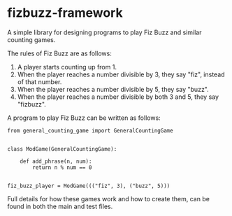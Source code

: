 # fizbuzz-framework

A simple library for designing programs to play Fiz Buzz and similar counting games. 

The rules of Fiz Buzz are as follows:

   1. A player starts counting up from 1.
   1. When the player reaches a number divisible by 3, they say "fiz", instead of that number.
   1. When the player reaches a number divisible by 5, they say "buzz". 
   1. When the player reaches a number divisible by both 3 and 5, they say "fizbuzz".
 
A program to play Fiz Buzz can be written as follows:
 
<pre><code>from general_counting_game import GeneralCountingGame


class ModGame(GeneralCountingGame):
    
    def add_phrase(n, num):
        return n % num == 0
        

fiz_buzz_player = ModGame((("fiz", 3), ("buzz", 5)))</code></pre>

Full details for how these games work and how to create them, can be found in both the main and test files.
